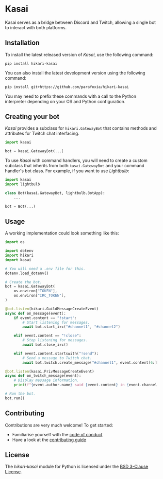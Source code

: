 # Kasai

Kasai serves as a bridge between Discord and Twitch, allowing a single bot to interact with both platforms.

## Installation

To install the latest released version of *Kasai*, use the following command:
```sh
pip install hikari-kasai
```

You can also install the latest development version using the following command:
```sh
pip install git+https://github.com/parafoxia/hikari-kasai
```

You may need to prefix these commands with a call to the Python interpreter depending on your OS and Python configuration.

## Creating your bot

*Kasai* provides a subclass for `hikari.GatewayBot` that contains methods and attributes for Twitch chat interfacing.

```py
import kasai

bot = kasai.GatewayBot(...)
```

To use *Kasai* with command handlers, you will need to create a custom subclass that inherits from both `kasai.GatewayBot` and your command handler's bot class.
For example, if you want to use *Lightbulb*:

```py
import kasai
import lightbulb

class Bot(kasai.GatewayBot, lightbulb.BotApp):
    ...

bot = Bot(...)
```

## Usage

A working implementation could look something like this:

```py
import os

import dotenv
import hikari
import kasai

# You will need a .env file for this.
dotenv.load_dotenv()

# Create the bot.
bot = kasai.GatewayBot(
    os.environ["TOKEN"],
    os.environ["IRC_TOKEN"],
)

@bot.listen(hikari.GuildMessageCreateEvent)
async def on_message(event):
    if event.content == "!start":
        # Start listening for messages.
        await bot.start_irc("#channel1", "#channel2")

    elif event.content == "!close":
        # Stop listening for messages.
        await bot.close_irc()

    elif event.content.startswith("!send"):
        # Send a message to Twitch chat.
        await bot.twitch.create_message("#channel1", event.content[6:])

@bot.listen(kasai.PrivMessageCreateEvent)
async def on_twitch_message(event):
    # Display message information.
    print(f"{event.author.name} said {event.content} in {event.channel.name}")

# Run the bot.
bot.run()
```


## Contributing

Contributions are very much welcome! To get started:

* Familiarise yourself with the [code of conduct](https://github.com/parafoxia/hikari-kasai/blob/main/CODE_OF_CONDUCT.md)
* Have a look at the [contributing guide](https://github.com/parafoxia/hikari-kasai/blob/main/CONTRIBUTING.md)

## License

The *hikari-kasai* module for Python is licensed under the [BSD 3-Clause License](https://github.com/parafoxia/hikari-kasai/blob/main/LICENSE).
